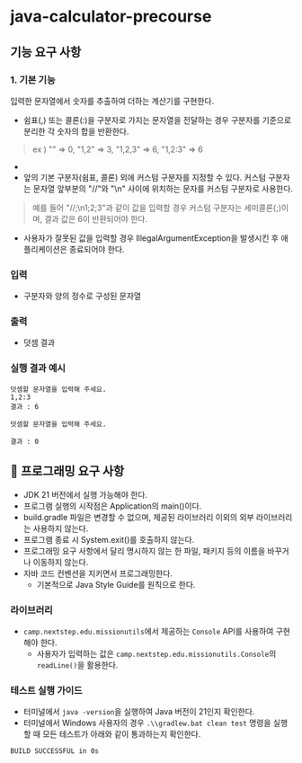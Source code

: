 # java-calculator-precourse

## 기능 요구 사항

### 1. 기본 기능
입력한 문자열에서 숫자를 추출하여 더하는 계산기를 구현한다.

- 쉼표(,) 또는 콜론(:)을 구분자로 가지는 문자열을 전달하는 경우 구분자를 기준으로 분리한 각 숫자의 합을 반환한다.
> ex ) "" => 0, "1,2" => 3, "1,2,3" => 6, "1,2:3" => 6
- 
- 앞의 기본 구분자(쉼표, 콜론) 외에 커스텀 구분자를 지정할 수 있다. 커스텀 구분자는 문자열 앞부분의 "//"와 "\n" 사이에 위치하는 문자를 커스텀 구분자로 사용한다.
>예를 들어 "//;\n1;2;3"과 같이 값을 입력할 경우 커스텀 구분자는 세미콜론(;)이며, 결과 값은 6이 반환되어야 한다.
- 사용자가 잘못된 값을 입력할 경우 IllegalArgumentException을 발생시킨 후 애플리케이션은 종료되어야 한다.

### 입력
- 구분자와 양의 정수로 구성된 문자열

### 출력
- 덧셈 결과

### 실행 결과 예시
````
덧셈할 문자열을 입력해 주세요.
1,2:3
결과 : 6
````
````
덧셈할 문자열을 입력해 주세요.

결과 : 0
````

## 🎯 프로그래밍 요구 사항
- JDK 21 버전에서 실행 가능해야 한다.
- 프로그램 실행의 시작점은 Application의 main()이다.
- build.gradle 파일은 변경할 수 없으며, 제공된 라이브러리 이외의 외부 라이브러리는 사용하지 않는다.
- 프로그램 종료 시 System.exit()를 호출하지 않는다.
- 프로그래밍 요구 사항에서 달리 명시하지 않는 한 파일, 패키지 등의 이름을 바꾸거나 이동하지 않는다.
- 자바 코드 컨벤션을 지키면서 프로그래밍한다.
  - 기본적으로 Java Style Guide를 원칙으로 한다.


### 라이브러리
- `camp.nextstep.edu.missionutils`에서 제공하는 `Console` API를 사용하여 구현해야 한다.
    - 사용자가 입력하는 값은 `camp.nextstep.edu.missionutils.Console`의 `readLine()`을 활용한다.


### 테스트 실행 가이드
- 터미널에서 `java -version`을 실행하여 Java 버전이 21인지 확인한다.
- 터미널에서 Windows 사용자의 경우 `.\\gradlew.bat clean test` 명령을 실행할 때 모든 테스트가 아래와 같이 통과하는지 확인한다.
````
BUILD SUCCESSFUL in 0s
````
  
